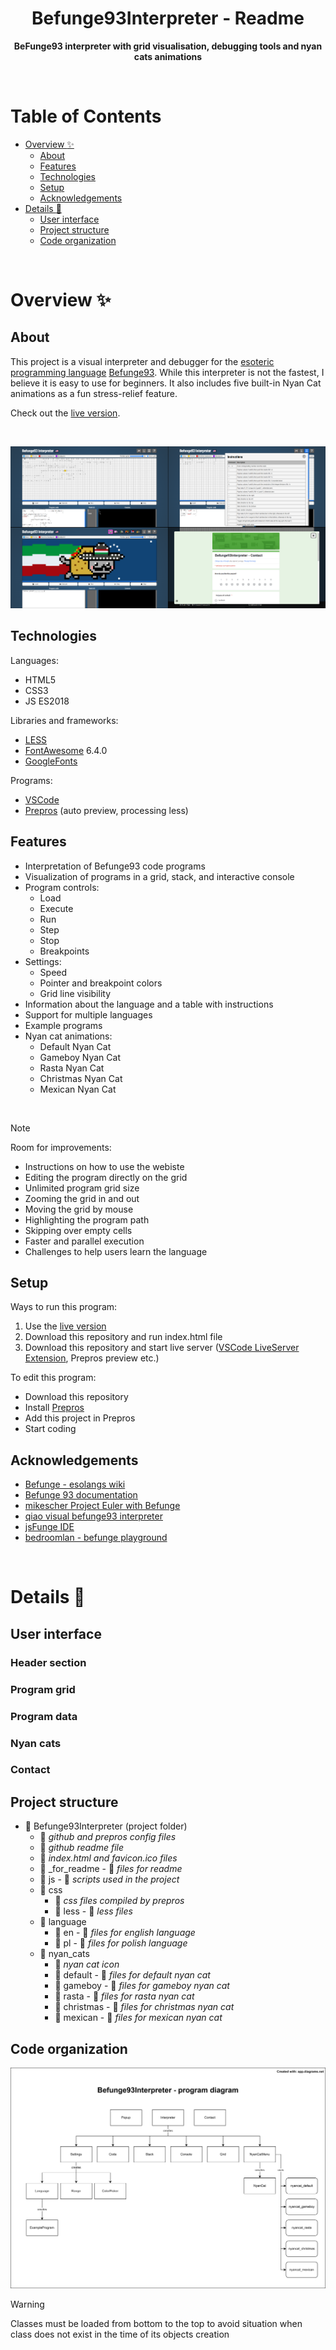 <h1 align="center">Befunge93Interpreter - Readme</h1>
<p align="center">
  <strong>
    BeFunge93 interpreter with grid visualisation, debugging tools and nyan cats animations
  </strong>
</p>

<!-- 
<div align="center">
  <a href="https://www.ur.edu.pl/pl/kolegia/kolegium-nauk-przyrodniczych">
    <img src="_for_readme/ur_banner.jpg?">
  </a>
</div>-->

<br>

# Table of Contents
* [Overview :sparkles:](#overview-sparkles)
  * [About](#about)
  * [Features](#features)
  * [Technologies](#technologies)
  * [Setup](#setup)
  * [Acknowledgements](#acknowledgements)
* [Details :scroll:](#details-scroll)
  * [User interface](#user-interface)
  * [Project structure](#project-structure)
  * [Code organization](#code-organization)

<br>

# Overview :sparkles:

## About
This project is a visual interpreter and debugger for the [esoteric programming language](https://en.wikipedia.org/wiki/Esoteric_programming_language) [Befunge93](https://esolangs.org/wiki/Befunge). While this interpreter is not the fastest, I believe it is easy to use for beginners. It also includes five built-in Nyan Cat animations as a fun stress-relief feature.

Check out the [live version](https://pasek108.github.io/BeFunge93Interpreter/).

<br>

![preview](/_for_readme/preview.png)

## Technologies
Languages:
- HTML5
- CSS3
- JS ES2018

Libraries and frameworks:
- [LESS](https://lesscss.org)
- [FontAwesome](https://fontawesome.com) 6.4.0
- [GoogleFonts](https://fonts.google.com)
  
Programs:
- [VSCode](https://code.visualstudio.com)
- [Prepros](https://prepros.io) (auto preview, processing less)

## Features
- Interpretation of Befunge93 code programs
- Visualization of programs in a grid, stack, and interactive console
- Program controls:
  - Load
  - Execute
  - Run
  - Step
  - Stop
  - Breakpoints
- Settings:
  - Speed
  - Pointer and breakpoint colors
  - Grid line visibility
- Information about the language and a table with instructions
- Support for multiple languages
- Example programs
- Nyan cat animations:
  - Default Nyan Cat
  - Gameboy Nyan Cat
  - Rasta Nyan Cat
  - Christmas Nyan Cat
  - Mexican Nyan Cat

<br>

> [!NOTE]  
> Room for improvements:
> - Instructions on how to use the webiste
> - Editing the program directly on the grid
> - Unlimited program grid size
> - Zooming the grid in and out
> - Moving the grid by mouse
> - Highlighting the program path
> - Skipping over empty cells
> - Faster and parallel execution
> - Challenges to help users learn the language

## Setup
Ways to run this program: 
1. Use the [live version](https://pasek108.github.io/BeFunge93Interpreter/)
2. Download this repository and run index.html file
3. Download this repository and start live server ([VSCode LiveServer Extension](https://marketplace.visualstudio.com/items?itemName=ritwickdey.LiveServer), Prepros preview etc.) 

To edit this program:
- Download this repository
- Install [Prepros](https://prepros.io)
- Add this project in Prepros
- Start coding

## Acknowledgements
- [Befunge - esolangs wiki](https://esolangs.org/wiki/Befunge)
- [Befunge 93 documentation](https://github.com/catseye/Befunge-93/blob/master/doc/Befunge-93.markdown)
- [mikescher Project Euler with Befunge](https://www.mikescher.com/blog/1/Project_Euler_with_Befunge)
- [qiao visual befunge93 interpreter](http://qiao.github.io/javascript-playground/visual-befunge93-interpreter/) 
- [jsFunge IDE](https://rutteric.com/software/fungejs/index.html)
- [bedroomlan - befunge playground](https://www.bedroomlan.org/tools/befunge-playground/#prog=gcd,mode=run)

<br>

# Details :scroll:

## User interface

### Header section

### Program grid

### Program data

### Nyan cats

### Contact

## Project structure
- :file_folder: Befunge93Interpreter (project folder)
  - :page_facing_up: *github and prepros config files*
  - :page_facing_up: *github readme file*
  - :page_facing_up: *index.html and favicon.ico files*
  - :file_folder: _for_readme - :page_facing_up: *files for readme*
  - :file_folder: js - :page_facing_up: *scripts used in the project*
  - :file_folder: css
    - :page_facing_up: *css files compiled by prepros*
    - :file_folder: less - :page_facing_up: *less files*
  - :file_folder: language
    - :file_folder: en - :page_facing_up: *files for english language*
    - :file_folder: pl - :page_facing_up: *files for polish language*
  - :file_folder: nyan_cats
    - :page_facing_up: *nyan cat icon*
    - :file_folder: default - :page_facing_up: *files for default nyan cat*
    - :file_folder: gameboy - :page_facing_up: *files for gameboy nyan cat*
    - :file_folder: rasta - :page_facing_up: *files for rasta nyan cat*
    - :file_folder: christmas - :page_facing_up: *files for christmas nyan cat*
    - :file_folder: mexican - :page_facing_up: *files for mexican nyan cat*

## Code organization

![program diagram](/_for_readme/program_diagram.png)

> [!WARNING]  
> Classes must be loaded from bottom to the top to avoid situation when class does not exist in the time of its objects creation

